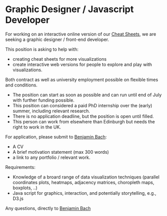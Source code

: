 # Graphic Designer / Javascript Developer

For working on an interactive online version of our [Cheat Sheets](http://visualizationcheatsheets.github.io), we are seeking a graphic designer / front-end developer. 


This position is asking to help with: 
* creating cheat sheets for more visualizations
* create interactive web versions for people to explore and play with visualizations. 

Both contract as well as university employment possible on flexible times and conditions. 

* The position can start as soon as possible and can run until end of July with further funding possible.
* This position can considered a paid PhD internship over the (early) summer, including relevant research.
* There is no application deadline, but the position is open until filled. 
* This person can work from elsewhere than Edinburgh but needs the right to work in the UK.

For application, please submit to [Benjamin Bach](bbach@ed.ac.uk):
* A CV
* A brief motivation statement (max 300 words)
* a link to any portfolio / relevant work.

Requirements:
* Knowledge of a broard range of data visualization techniques (parallel coordinates plots, heatmaps, adjacency matrices, choropleth maps, boxplots, ..)
* Java script for graphics, interaction, and potentially storytelling, e.g., D3.js

Any questions, directly to [Benjamin Bach](bbach@ed.ac.uk)

